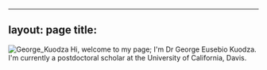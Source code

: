 
---
layout: page
title: 
---
![George_Kuodza](https://github.com/user-attachments/assets/bb9661e7-0c66-49a6-b1e8-342d6a6fe712)
Hi, welcome to my page; I'm Dr George Eusebio Kuodza. I'm currently a postdoctoral scholar at the University of California, Davis.


